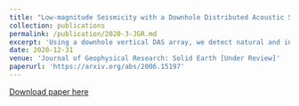```yaml
---
title: "Low-magnitude Seismicity with a Downhole Distributed Acoustic Sensing Array -- examples from the FORGE Geothermal Experiment"
collection: publications
permalink: /publication/2020-3-JGR.md
excerpt: 'Using a downhole vertical DAS array, we detect natural and induced earthquakes with a magnitude completeness better by M = 1 compared to a dense surface seismometer array.'
date: 2020-12-31
venue: 'Journal of Geophysical Research: Solid Earth [Under Review]'
paperurl: 'https://arxiv.org/abs/2006.15197'
---
```


[Download paper here](https://arxiv.org/abs/2006.15197)